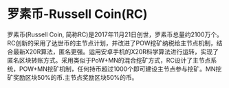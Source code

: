 # 

# 罗素币-Russell Coin(RC)

罗素币(Russell Coin, 简称RC)是2017年11月21日创世，罗素币总量约2100万个。RC创新的采用了达世币的主节点计划，并改进了POW挖矿纳税给主节点机制，结合最新X20R算法，匿名更强。运用安卓手机的X20R科学算法进行运转，实现了匿名区块转账方式。采用类似于PoW+MN的混合挖矿方式，RC设计了主节点系统，POW+MN挖矿机制，任何持币超过1000个即可建设主节点参与挖矿。MN挖矿奖励区块50%的币.主节点奖励区块50%的币。


